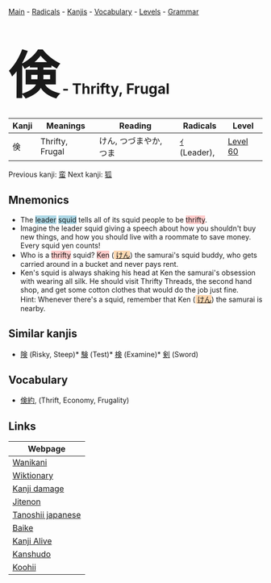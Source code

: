 <style> bigfont {font-size: 100px}</style>
[Main](../README.md) -
[Radicals](../radicals.md) -
[Kanjis](../kanjis.md) -
[Vocabulary](../vocabulary.md) -
[Levels](../levels.md) -
[Grammar](../grammar.md)
# <bigfont> 倹</bigfont> - Thrifty, Frugal 

| Kanji | Meanings | Reading | Radicals | Level |
| --- | --- | --- | --- | --- |
| 倹 | Thrifty, Frugal | けん, つづまやか, つま | [ｲ](../radicals/ｲ.md) (Leader),  | [Level 60](../levels/wk_level60.md) |

Previous kanji: [蛮](蛮.md) Next kanji: [狐](狐.md) 

## Mnemonics
 * The <span style="background-color:#ADD8E6"> leader</span> <span style="background-color:#ADD8E6"> squid</span> tells all of its squid people to be <span style="background-color:#ffcccb"> thrifty</span>.
* Imagine the leader squid giving a speech about how you shouldn't buy new things, and how you should live with a roommate to save money. Every squid yen counts!
* Who is a <span style="background-color:#ffcccb"> thrifty</span> squid? <span style="background-color:#ffcccb"> Ken</span> (<span style="background-color:#fed8b1"> [けん](https://jisho.org/search/けん)</span>) the samurai's squid buddy, who gets carried around in a bucket and never pays rent.
* Ken's squid is always shaking his head at Ken the samurai's obsession with wearing all silk. He should visit Thrifty Threads, the second hand shop, and get some cotton clothes that would do the job just fine.<br />Hint: Whenever there's a squid, remember that Ken (<span style="background-color:#fed8b1"> [けん](https://jisho.org/search/けん)</span>) the samurai is nearby.


## Similar kanjis
 * [険](険.md) (Risky, Steep)* [験](験.md) (Test)* [検](検.md) (Examine)* [剣](剣.md) (Sword)


## Vocabulary
 * [倹約](../vocabulary/倹.md), (Thrift, Economy, Frugality)



## Links 

| Webpage |
| --- |
| [Wanikani          ](https://www.wanikani.com/kanji/倹) |
| [Wiktionary        ](https://en.wiktionary.org/wiki/倹) |
| [Kanji damage      ](http://www.kanjidamage.com/kanji/search?utf8=✓&q=倹) |
| [Jitenon           ](https://jitenon.com/kanji/倹) |
| [Tanoshii japanese ](https://www.tanoshiijapanese.com/dictionary/kanji.cfm?k=倹) |
| [Baike             ](https://baike.baidu.com/item/倹) |
| [Kanji Alive       ](https://app.kanjialive.com/倹) |
| [Kanshudo          ](https://www.kanshudo.com/searchmn?q=倹) |
| [Koohii            ](https://kanji.koohii.com/study/kanji/倹) |
